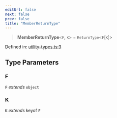 ```yaml
---
editUrl: false
next: false
prev: false
title: "MemberReturnType"
---
```


> **MemberReturnType**\<`F`, `K`\> = `ReturnType`\<`F`\[`K`\]\>

Defined in: [utility-types.ts:3](https://github.com/WinstonFassett/matchina/blob/2d22b2187dda803854f54b63fe09d04bd833387d/src/utility-types.ts#L3)

## Type Parameters

### F

`F` *extends* `object`

### K

`K` *extends* keyof `F`
